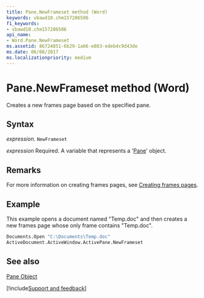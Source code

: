 ```yaml
---
title: Pane.NewFrameset method (Word)
keywords: vbawd10.chm157286506
f1_keywords:
- vbawd10.chm157286506
api_name:
- Word.Pane.NewFrameset
ms.assetid: 86724851-6b29-1a66-e863-edeb4c9d43de
ms.date: 06/08/2017
ms.localizationpriority: medium
---
```



# Pane.NewFrameset method (Word)

Creates a new frames page based on the specified pane.


## Syntax

_expression_. `NewFrameset`

_expression_ Required. A variable that represents a '[Pane](Word.Pane.md)' object.


## Remarks

For more information on creating frames pages, see [Creating frames pages](../word/Concepts/Customizing-Word/creating-frames-pages.md).


## Example

This example opens a document named "Temp.doc" and then creates a new frames page whose only frame contains "Temp.doc".


```vb
Documents.Open "C:\Documents\Temp.doc" 
ActiveDocument.ActiveWindow.ActivePane.NewFrameset
```


## See also


[Pane Object](Word.Pane.md)

[!include[Support and feedback](~/includes/feedback-boilerplate.md)]
